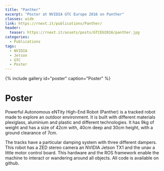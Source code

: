 ```yaml
---
title: "Panther"
excerpt: "Poster at NVIDIA GTC Europe 2016 on Panther"
classes: wide
link: https://rnext.it/publications/Panther/
header:
  teaser: https://rnext.it/assets/posts/GTCEU2016/panther.jpg
categories:
  - Publications
tags:
  - NVIDIA
  - Jetson
  - GTC
  - Poster
---
```


{% include gallery id="poster" caption="Poster" %}

# Poster

Powerful Autonomous eNTity High-End Robot (Panther) is a tracked robot made to explore an outdoor environment. It is built with different materials plexiglass, aluminium and plastic and different technologies. It has 9kg of weight and has a size of 42cm with, 40cm deep and 30cm height, with a ground clearance of 7cm.

The tracks have a particular damping system with three different dampers. This robot has a ZED stereo camera an NVIDIA Jetson TX1 and the unav a little motor control board. This hardware and the ROS framework enable the machine to interact or wandering around all objects. All code is available on github.
